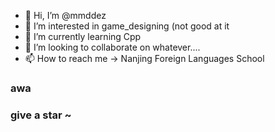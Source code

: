 - 👋 Hi, I’m @mmddez
- 👀 I’m interested in game_designing (not good at it
- 🌱 I’m currently learning Cpp
- 💞️ I’m looking to collaborate on whatever....
- 📫 How to reach me -> Nanjing Foreign Languages School

### awa

### give a star ~

<!---
mmddez/mmddez is a ✨ special ✨ repository because its `README.md` (this file) appears on your GitHub profile.
You can click the Preview link to take a look at your changes.
--->
